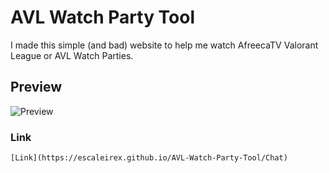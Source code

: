 # AVL Watch Party Tool

I made this simple (and bad) website to help me watch AfreecaTV Valorant League or AVL Watch Parties.

## Preview

![Preview](https://imgur.com/t5LSJSy.png)

### Link
```
[Link](https://escaleirex.github.io/AVL-Watch-Party-Tool/Chat)
```
